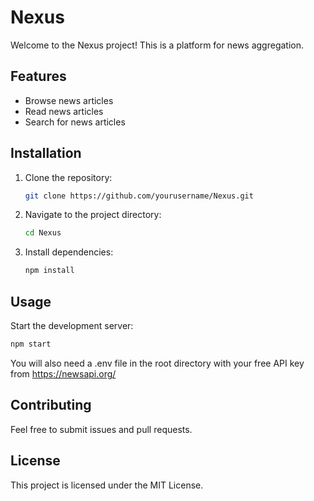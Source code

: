 # Nexus

Welcome to the Nexus project! This is a platform for news aggregation.

## Features

- Browse news articles
- Read news articles
- Search for news articles

## Installation

1. Clone the repository:
    ```sh
    git clone https://github.com/yourusername/Nexus.git
    ```
2. Navigate to the project directory:
    ```sh
    cd Nexus
    ```
3. Install dependencies:
    ```sh
    npm install
    ```

## Usage

Start the development server:
```sh
npm start
```
You will also need a .env file in the root directory with your free API key from
https://newsapi.org/

## Contributing

Feel free to submit issues and pull requests.

## License

This project is licensed under the MIT License.

